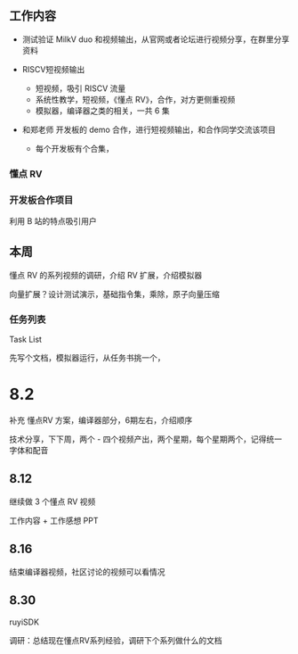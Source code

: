 ## 工作内容

- 测试验证 MilkV duo 和视频输出，从官网或者论坛进行视频分享，在群里分享资料
- RISCV短视频输出
  - 短视频，吸引 RISCV 流量
  - 系统性教学，短视频，《懂点 RV》，合作，对方更侧重视频
  - 模拟器，编译器之类的相关，一共 6 集

- 和郑老师 开发板的 demo 合作，进行短视频输出，和合作同学交流该项目
  - 每个开发板有个合集，



### 懂点 RV



### 开发板合作项目



利用 B 站的特点吸引用户



## 本周

懂点 RV 的系列视频的调研，介绍 RV 扩展，介绍模拟器

向量扩展？设计测试演示，基础指令集，乘除，原子向量压缩



### 任务列表

Task List

先写个文档，模拟器运行，从任务书挑一个，



# 8.2

补充 懂点RV 方案，编译器部分，6期左右，介绍顺序

技术分享，下下周，两个 - 四个视频产出，两个星期，每个星期两个，记得统一字体和配音



## 8.12

继续做 3 个懂点 RV 视频

工作内容 + 工作感想 PPT



## 8.16

结束编译器视频，社区讨论的视频可以看情况



## 8.30

ruyiSDK

调研：总结现在懂点RV系列经验，调研下个系列做什么的文档

